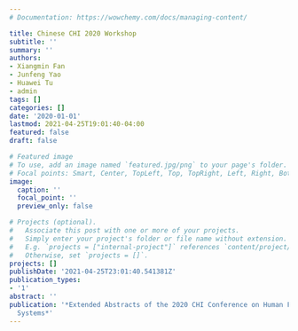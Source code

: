 ```yaml
---
# Documentation: https://wowchemy.com/docs/managing-content/

title: Chinese CHI 2020 Workshop
subtitle: ''
summary: ''
authors:
- Xiangmin Fan
- Junfeng Yao
- Huawei Tu
- admin
tags: []
categories: []
date: '2020-01-01'
lastmod: 2021-04-25T19:01:40-04:00
featured: false
draft: false

# Featured image
# To use, add an image named `featured.jpg/png` to your page's folder.
# Focal points: Smart, Center, TopLeft, Top, TopRight, Left, Right, BottomLeft, Bottom, BottomRight.
image:
  caption: ''
  focal_point: ''
  preview_only: false

# Projects (optional).
#   Associate this post with one or more of your projects.
#   Simply enter your project's folder or file name without extension.
#   E.g. `projects = ["internal-project"]` references `content/project/deep-learning/index.md`.
#   Otherwise, set `projects = []`.
projects: []
publishDate: '2021-04-25T23:01:40.541381Z'
publication_types:
- '1'
abstract: ''
publication: '*Extended Abstracts of the 2020 CHI Conference on Human Factors in Computing
  Systems*'
---
```

